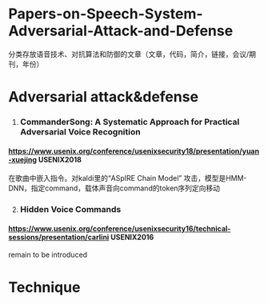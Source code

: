 # Papers-on-Speech-System-Adversarial-Attack-and-Defense
分类存放语音技术、对抗算法和防御的文章（文章，代码，简介，链接，会议/期刊，年份）

# Adversarial attack&defense
1. ### CommanderSong: A Systematic Approach for Practical Adversarial Voice Recognition
#### https://www.usenix.org/conference/usenixsecurity18/presentation/yuan-xuejing USENIX2018</br>
在歌曲中嵌入指令。对kaldi里的“ASpIRE Chain Model” 攻击，模型是HMM-DNN，指定command，载体声音向command的token序列定向移动

2. ### Hidden Voice Commands
#### https://www.usenix.org/conference/usenixsecurity16/technical-sessions/presentation/carlini USENIX2016</br>
remain to be introduced

# Technique
